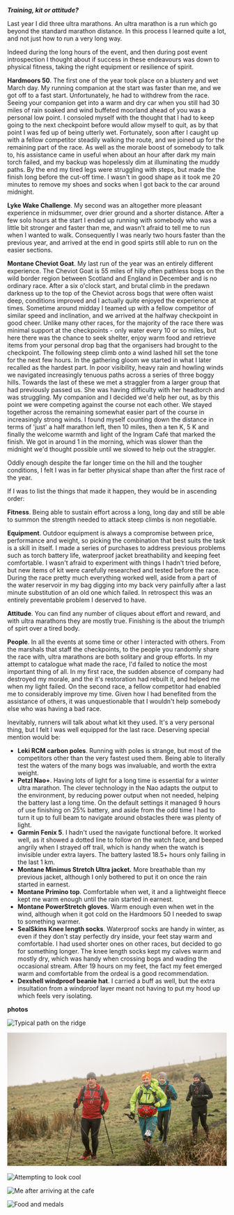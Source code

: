 ***Training, kit or attitude?***

Last year I did three ultra marathons. An ultra marathon is a run which go beyond the standard marathon distance. In this process I learned quite a lot, and not just how to run a very long way.

Indeed during the long hours of the event, and then during post event introspection I thought about if success in these endeavours was down to physical fitness, taking the right equipment or resilience of spirit.

**Hardmoors 50**. The first one of the year took place on a blustery and wet March day. My running companion at the start was faster than me, and we got off to a fast start. Unfortunately, he had to withdrew from the race. Seeing your companion get into a warm and dry car when you still had 30 miles of rain soaked and wind buffeted moorland ahead of you was a personal low point. I consoled myself with the thought that I had to keep going to the next checkpoint before would allow myself to quit, as by that point I was fed up of being utterly wet. Fortunately, soon after I caught up with a fellow competitor steadily walking the route, and we joined up for the remaining part of the race. As well as the morale boost of somebody to talk to, his assistance came in useful when about an hour after dark my main torch failed, and my backup was hopelessly dim at illuminating the muddy paths. By the end my tired legs were struggling with steps, but made the finish long before the cut-off time. I wasn&#39;t in good shape as it took me 20 minutes to remove my shoes and socks when I got back to the car around midnight.

**Lyke Wake Challenge**. My second was an altogether more pleasant experience in midsummer, over drier ground and a shorter distance. After a few solo hours at the start I ended up running with somebody who was a little bit stronger and faster than me, and wasn&#39;t afraid to tell me to run when I wanted to walk. Consequently I was nearly two hours faster than the previous year, and arrived at the end in good spirts still able to run on the easier sections.

**Montane Cheviot Goat**. My last run of the year was an entirely different experience. The Cheviot Goat is 55 miles of hilly often pathless bogs on the wild border region between Scotland and England in December and is no ordinary race. After a six o&#39;clock start, and brutal climb in the predawn darkness up to the top of the Cheviot across bogs that were often waist deep, conditions improved and I actually quite enjoyed the experience at times. Sometime around midday I teamed up with a fellow competitor of similar speed and inclination, and we arrived at the halfway checkpoint in good cheer. Unlike many other races, for the majority of the race there was minimal support at the checkpoints - only water every 10 or so miles, but here there was the chance to seek shelter, enjoy warm food and retrieve items from your personal drop bag that the organisers had brought to the checkpoint.  The following steep climb onto a wind lashed hill set the tone for the next few hours. In the gathering gloom we started in what I later recalled as the hardest part. In poor visibility, heavy rain and howling winds we navigated increasingly tenuous paths across a series of three boggy hills. Towards the last of these we met a straggler from a larger group that had previously passed us. She was having difficulty with her headtorch and was struggling. My companion and I decided we&#39;d help her out, as by this point we were competing against the course not each other. We stayed together across the remaining somewhat easier part of the course in increasingly strong winds. I found myself counting down the distance in terms of 'just' a half marathon left, then 10 miles, then a ten K, 5 K and finally the welcome warmth and light of the Ingram Café that marked the finish. We got in around 1 in the morning, which was slower than the midnight we&#39;d thought possible until we slowed to help out the straggler.

Oddly enough despite the far longer time on the hill and the tougher conditions, I felt I was in far better physical shape than after the first race of the year.

If I was to list the things that made it happen, they would be in ascending order:

**Fitness**. Being able to sustain effort across a long, long day and still be able to summon the strength needed to attack steep climbs is non negotiable.

**Equipment**. Outdoor equipment is always a compromise between price, performance and weight, so picking the combination that best suits the task is a skill in itself. I made a series of purchases to address previous problems such as torch battery life, waterproof jacket breathability and keeping feet comfortable. I wasn&#39;t afraid to experiment with things I hadn&#39;t tried before, but new items of kit were carefully researched and tested before the race. During the race pretty much everything worked well, aside from a part of the water reservoir in my bag digging into my back very painfully after a last minute substitution of an old one which failed. In retrospect this was an entirely preventable problem I deserved to have.

**Attitude**. You can find any number of cliques about effort and reward, and with ultra marathons they are mostly true. Finishing is the about the triumph of spirt over a tired body.

**People**. In all the events at some time or other I interacted with others. From the marshals that staff the checkpoints, to the people you randomly share the race with, ultra marathons are both solitary and group efforts. In my attempt to catalogue what made the race, I'd failed to notice the most important thing of all. 
In my first race, the sudden absence of company had destroyed  my morale, and the it&#39;s restoration had rebuilt it, and helped me when my light failed. On the second race, a fellow competitor had enabled me to considerably improve my time. Given how I had benefited from the assistance of others, it was unquestionable that I wouldn&#39;t help somebody else who was having a bad race.

Inevitably, runners will talk about what kit they used. It&#39;s a very personal thing, but I felt I was well equipped for the last race. Deserving special mention would be:

- **Leki RCM carbon poles**. Running with poles is strange, but most of the competitors other than the very fastest used them. Being able to literally test the waters of the many bogs was invaluable, and worth the extra weight.
- **Petzl Nao+**. Having lots of light for a long time is essential for a winter ultra marathon. The clever technology in the Nao adapts the output to the environment, by reducing power output when not needed, helping the battery last a long time. On the default settings it managed 9 hours of use finishing on 25% battery, and aside from the odd time I had to turn it up to full beam to navigate around obstacles there was plenty of light.
- **Garmin Fenix 5**. I hadn&#39;t used the navigate functional before. It worked well, as it showed a dotted line to follow on the watch face, and beeped angrily when I strayed off trail, which is handy when the watch is invisible under extra layers. The battery lasted 18.5+ hours only failing in the last 1 km.
- **Montane Minimus Stretch Ultra jacket.** More breathable than my previous jacket, although I only bothered to put it on once the rain started in earnest.
- **Montane Primino top**. Comfortable when wet, it and a lightweight fleece kept me warm enough until the rain started in earnest.
- **Montane PowerStretch gloves**. Warm enough even when wet in the wind, although when it got cold on the Hardmoors 50 I needed to swap to something warmer.
- **SealSkins Knee length socks**. Waterproof socks are handy in winter, as even if they don&#39;t stay perfectly dry inside, your feet stay warm and comfortable. I had used shorter ones on other races, but decided to go for something longer. The knee length socks kept my calves warm and mostly dry, which was handy when crossing bogs and wading the occasional stream. After 19 hours on my feet, the fact my feet emerged warm and comfortable from the ordeal is a good recommendation.
- **Dexshell windproof beanie hat**. I carried a buff as well, but the extra insultation from a windproof layer meant not having to put my hood up which feels very isolating.

**photos**


![Typical path on the ridge](../images/IMG_20191207_124654.jpg)

![After about 25 miles](../images/2020-01-04/i-HbBPL5C-X3.jpg)

![Attempting to look cool](../images/2020-01-04/IMG_20191207_132804.jpg)

![Me after arriving at the cafe](../images/IMG_20191208_010202.jpg)

![Food and medals](../images/2020-01-04/IMG_20191208_010506.jpg)
